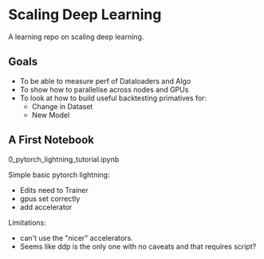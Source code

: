 # Scaling Deep Learning

A learning repo on scaling deep learning.

## Goals

- To be able to measure perf of Dataloaders and Algo
- To show how to parallelise across nodes and GPUs
- To look at how to build useful backtesting primatives for:
  - Change in Dataset
  - New Model 

## A First Notebook

0_pytorch_lightning_tutorial.ipynb

Simple basic pytorch lightning:
- Edits need to Trainer
- gpus set correctly
- add accelerator

Limitations:
- can't use the "nicer" accelerators.
- Seems like ddp is the only one with no caveats and that requires script?

